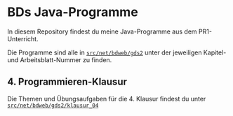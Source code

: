 # BDs Java-Programme

In diesem Repository findest du meine Java-Programme aus dem PR1-Unterricht.

Die Programme sind alle in [```src/net/bdweb/gds2```](src/net/bdweb/gds2)
unter der jeweiligen Kapitel- und Arbeitsblatt-Nummer zu finden.

## 4. Programmieren-Klausur

Die Themen und Übungsaufgaben für die 4. Klausur
findest du unter [```src/net/bdweb/gds2/klausur_04```](src/net/bdweb/gds2/klausur_04)